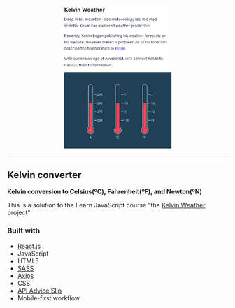 <div align="center">
<img src="./images/challenge.png" width="50%" eigth="50%">
</div>


***
## Kelvin converter
<div align="left">
<strong>Kelvin conversion to Celsius(ºC), Fahrenheit(ºF), and Newton(ºN)</strong>


This is a solution to the Learn JavaScript course  "the [Kelvin Weather](https://www.codecademy.com/courses/introduction-to-javascript/projects/kelvin-weather-javascript) project"
</div>


### Built with
- [React.js](https://reactjs.org/)
- JavaScript
- HTML5
- [SASS](https://sass-lang.com/documentation)
- [Axios](https://axios-http.com/)
- CSS 
- [API Advice Slip](https://api.adviceslip.com/)
- Mobile-first workflow
